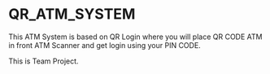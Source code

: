 # QR_ATM_SYSTEM
This ATM System is based on QR Login where you will place QR CODE ATM in front ATM Scanner and get login using your PIN CODE.








This is Team Project.
